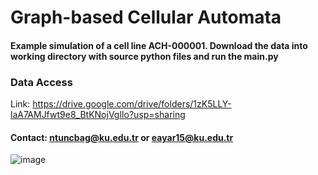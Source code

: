 # Graph-based Cellular Automata

#### Example simulation of a cell line ACH-000001. Download the data into working directory with source python files and run the main.py

### Data Access
Link: https://drive.google.com/drive/folders/1zK5LLY-laA7AMJfwt9e8_BtKNojVglIo?usp=sharing

#### Contact: ntuncbag@ku.edu.tr or eayar15@ku.edu.tr

![image](https://user-images.githubusercontent.com/92874184/229277614-b86bca93-3b83-4194-bc30-6812cff6ce6c.png)
